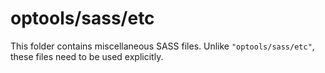 # optools/sass/etc

This folder contains miscellaneous SASS files. Unlike `"optools/sass/etc"`, these files
need to be used explicitly.
